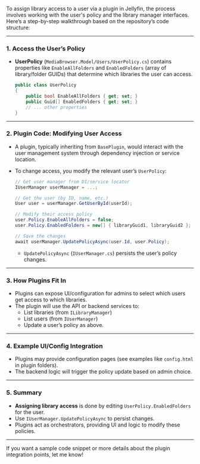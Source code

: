 To assign library access to a user via a plugin in Jellyfin, the process involves working with the user's policy and the library manager interfaces. Here’s a step-by-step walkthrough based on the repository’s code structure:

---

### 1. Access the User’s Policy

- **UserPolicy** (`MediaBrowser.Model/Users/UserPolicy.cs`) contains properties like `EnableAllFolders` and `EnabledFolders` (array of library/folder GUIDs) that determine which libraries the user can access.
    ```c#
    public class UserPolicy
    {
        public bool EnableAllFolders { get; set; }
        public Guid[] EnabledFolders { get; set; }
        // ... other properties
    }
    ```

---

### 2. Plugin Code: Modifying User Access

- A plugin, typically inheriting from `BasePlugin`, would interact with the user management system through dependency injection or service location.
- To change access, you modify the relevant user’s `UserPolicy`:

    ```c#
    // Get user manager from DI/service locator
    IUserManager userManager = ...;

    // Get the user (by ID, name, etc.)
    User user = userManager.GetUserById(userId);

    // Modify their access policy
    user.Policy.EnableAllFolders = false;
    user.Policy.EnabledFolders = new[] { libraryGuid1, libraryGuid2 };

    // Save the changes
    await userManager.UpdatePolicyAsync(user.Id, user.Policy);
    ```

    - `UpdatePolicyAsync` (`IUserManager.cs`) persists the user’s policy changes.

---

### 3. How Plugins Fit In

- Plugins can expose UI/configuration for admins to select which users get access to which libraries.
- The plugin will use the API or backend services to:
    - List libraries (from `ILibraryManager`)
    - List users (from `IUserManager`)
    - Update a user’s policy as above.

---

### 4. Example UI/Config Integration

- Plugins may provide configuration pages (see examples like `config.html` in plugin folders).
- The backend logic will trigger the policy update based on admin choice.

---

### 5. Summary

- **Assigning library access** is done by editing `UserPolicy.EnabledFolders` for the user.
- Use `IUserManager.UpdatePolicyAsync` to persist changes.
- Plugins act as orchestrators, providing UI and logic to modify these policies.

---

If you want a sample code snippet or more details about the plugin integration points, let me know!